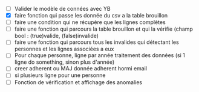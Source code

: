 - [ ] Valider le modèle de connées avec YB
- [x] faire fonction qui passe les donnée du csv a la table brouillon
- [ ] faire une condition qui ne récupère que les lignes complètes
- [ ] faire une fonction qui parcours la table brouillon et qui la vérifie (champ bool : (true)valide, (false)invalide)
- [ ] faire une fonction qui parcours tous les invalides qui détectant les personnes et les lignes associées a eux
- [ ] Pour chaque personne, ligne par année traitement des données (si 1 ligne do something, sinon plus d'année)
- [ ] creer adherent ou MAJ donnée adherent hormi email
- [ ] si plusieurs ligne pour une personne
- [ ] Fonction de vérification et affichage des anomalies